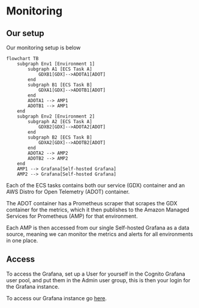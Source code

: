 # Monitoring

## Our setup

Our monitoring setup is below

```mermaid
flowchart TB
    subgraph Env1 [Environment 1]
        subgraph A1 [ECS Task A]
            GDXB1[GDX]-->ADOTA1[ADOT]
        end
        subgraph B1 [ECS Task B]
            GDXA1[GDX]-->ADOTB1[ADOT]
        end
        ADOTA1 --> AMP1
        ADOTB1 --> AMP1
    end
    subgraph Env2 [Environment 2]
        subgraph A2 [ECS Task A]
            GDXB2[GDX]-->ADOTA2[ADOT]
        end
        subgraph B2 [ECS Task B]
            GDXA2[GDX]-->ADOTB2[ADOT]
        end
        ADOTA2 --> AMP2
        ADOTB2 --> AMP2
    end
    AMP1 --> Grafana[Self-hosted Grafana]
    AMP2 --> Grafana[Self-hosted Grafana]
```

Each of the ECS tasks contains both our service (GDX) container and an AWS Distro for Open Telemetry (ADOT) container.

The ADOT container has a Prometheus scraper that scrapes the GDX container for the metrics, which it then publishes to
the Amazon Managed Services for Prometheus (AMP) for that environment.

Each AMP is then accessed from our single Self-hosted Grafana as a data source, meaning we can monitor the metrics and
alerts for all environments in one place.

## Access

To access the Grafana, set up a User for yourself in the Cognito Grafana user pool, and put them in the Admin user
group, this is then your login for the Grafana instance.

To access our Grafana instance go [here](https://d2ewrxhtgkdfmy.cloudfront.net/).
